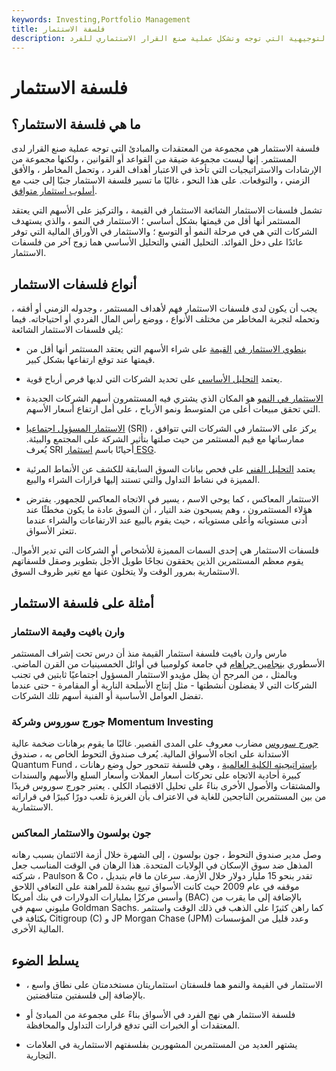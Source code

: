 ```yaml
---
keywords: Investing,Portfolio Management
title: فلسفة الاستثمار
description: فلسفة الاستثمار هي مجموعة من المبادئ التوجيهية التي توجه وتشكل عملية صنع القرار الاستثماري للفرد.
---
```


# فلسفة الاستثمار
## ما هي فلسفة الاستثمار؟

فلسفة الاستثمار هي مجموعة من المعتقدات والمبادئ التي توجه عملية صنع القرار لدى المستثمر. إنها ليست مجموعة ضيقة من القواعد أو القوانين ، ولكنها مجموعة من الإرشادات والاستراتيجيات التي تأخذ في الاعتبار أهداف الفرد ، وتحمل المخاطر ، والأفق الزمني ، والتوقعات. على هذا النحو ، غالبًا ما تسير فلسفة الاستثمار جنبًا إلى جنب مع [أسلوب استثمار متوافق](/investmentstyle).

تشمل فلسفات الاستثمار الشائعة الاستثمار في القيمة ، والتركيز على الأسهم التي يعتقد المستثمر أنها أقل من قيمتها بشكل أساسي ؛ الاستثمار في النمو ، والذي يستهدف الشركات التي هي في مرحلة النمو أو التوسع ؛ والاستثمار في الأوراق المالية التي توفر عائدًا على دخل الفوائد. التحليل الفني والتحليل الأساسي هما زوج آخر من فلسفات الاستثمار.

## أنواع فلسفات الاستثمار

يجب أن يكون لدى فلسفات الاستثمار فهم لأهداف المستثمر ، وجدوله الزمني أو أفقه ، وتحمله لتجربة المخاطر من مختلف الأنواع ، ووضع رأس المال الفردي أو احتياجاته. فيما يلي فلسفات الاستثمار الشائعة:

- [ينطوي الاستثمار في](/valueinvesting) [القيمة](/valueinvesting) على شراء الأسهم التي يعتقد المستثمر أنها أقل من قيمتها عند توقع ارتفاعها بشكل كبير.

- يعتمد [التحليل الأساسي](/fundamentals) على تحديد الشركات التي لديها فرص أرباح قوية.

- [الاستثمار في النمو](/growthinvesting) هو المكان الذي يشتري فيه المستثمرون أسهم الشركات الجديدة التي تحقق مبيعات أعلى من المتوسط ونمو الأرباح ، على أمل ارتفاع أسعار الأسهم.

- [الاستثمار المسؤول اجتماعيا](/sri) (SRI) ، يركز على الاستثمار في الشركات التي تتوافق ممارساتها مع قيم المستثمر من حيث صلتها بتأثير الشركة على المجتمع والبيئة. يُعرف SRI أحيانًا باسم [استثمار ESG](/environmental-social-and-governance-esg-criteria).

- يعتمد [التحليل الفني](/technicalanalysis) على فحص بيانات السوق السابقة للكشف عن الأنماط المرئية المميزة في نشاط التداول والتي تستند إليها قرارات الشراء والبيع.

- الاستثمار المعاكس ، كما يوحي الاسم ، يسير في الاتجاه المعاكس للجمهور. يفترض هؤلاء المستثمرون ، وهم يسبحون ضد التيار ، أن السوق عادة ما يكون مخطئًا عند أدنى مستوياته وأعلى مستوياته ، حيث يقوم بالبيع عند الارتفاعات والشراء عندما تتعثر الأسواق.

فلسفات الاستثمار هي إحدى السمات المميزة للأشخاص أو الشركات التي تدير الأموال. يقوم معظم المستثمرين الذين يحققون نجاحًا طويل الأجل بتطوير وصقل فلسفاتهم الاستثمارية بمرور الوقت ولا يتخلون عنها مع تغير ظروف السوق.

## أمثلة على فلسفة الاستثمار

### وارن بافيت وقيمة الاستثمار

مارس وارن بافيت فلسفة استثمار القيمة منذ أن درس تحت إشراف المستثمر الأسطوري [بنجامين جراهام](/bengraham) في جامعة كولومبيا في أوائل الخمسينيات من القرن الماضي. وبالمثل ، من المرجح أن يظل مؤيدو الاستثمار المسؤول اجتماعيًا ثابتين في تجنب الشركات التي لا يفضلون أنشطتها - مثل إنتاج الأسلحة النارية أو المقامرة - حتى عندما تفضل العوامل الأساسية أو الفنية أسهم تلك الشركات.

### جورج سوروس وشركة Momentum Investing

[جورج سوروس](/soros) مضارب معروف على المدى القصير. غالبًا ما يقوم برهانات ضخمة عالية الاستدانة على اتجاه الأسواق المالية. يُعرف صندوق التحوط الخاص به ، صندوق Quantum Fund ، [بإستراتيجيته الكلية العالمية](/globalmacro) ، وهي فلسفة تتمحور حول وضع رهانات كبيرة أحادية الاتجاه على تحركات أسعار العملات وأسعار السلع والأسهم والسندات والمشتقات والأصول الأخرى بناءً على تحليل الاقتصاد الكلي . يعتبر جورج سوروس فريدًا من بين المستثمرين الناجحين للغاية في الاعتراف بأن الغريزة تلعب دورًا كبيرًا في قراراته الاستثمارية.

### جون بولسون والاستثمار المعاكس

وصل مدير صندوق التحوط ، جون بولسون ، إلى الشهرة خلال أزمة الائتمان بسبب رهانه المذهل ضد سوق الإسكان في الولايات المتحدة. هذا الرهان في الوقت المناسب جعل شركته ، Paulson & Co ، تقدر بنحو 15 مليار دولار خلال الأزمة. سرعان ما قام بتبديل موقفه في عام 2009 حيث كانت الأسواق تبيع بشدة للمراهنة على التعافي اللاحق وأسس مركزًا بمليارات الدولارات في بنك أمريكا (BAC) بالإضافة إلى ما يقرب من مليوني سهم في Goldman Sachs. كما راهن كثيرًا على الذهب في ذلك الوقت واستثمر بكثافة في Citigroup (C) و JP Morgan Chase (JPM) وعدد قليل من المؤسسات المالية الأخرى.

## يسلط الضوء

- الاستثمار في القيمة والنمو هما فلسفتان استثماريتان مستخدمتان على نطاق واسع ، بالإضافة إلى فلسفتين متناقضتين.

- فلسفة الاستثمار هي نهج الفرد في الأسواق بناءً على مجموعة من المبادئ أو المعتقدات أو الخبرات التي تدفع قرارات التداول والمحافظة.

- يشتهر العديد من المستثمرين المشهورين بفلسفتهم الاستثمارية في العلامات التجارية.

